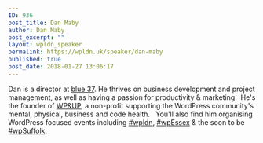 ```yaml
---
ID: 936
post_title: Dan Maby
author: Dan Maby
post_excerpt: ""
layout: wpldn_speaker
permalink: https://wpldn.uk/speaker/dan-maby
published: true
post_date: 2018-01-27 13:06:17
---
```

Dan is a director at <a href="https://blue37.com">blue 37</a>. He thrives on business development and project management, as well as having a passion for productivity &amp; marketing.  He's the founder of <a href="https://wpandup.org/">WP&amp;UP</a>, a non-profit supporting the WordPress community's mental, physical, business and code health.   You'll also find him organising WordPress focused events including <a href="https://wpldn.uk/">#wpldn</a>, <a href="https://wpessex.org/">#wpEssex</a> &amp; the soon to be <a href="https://wpsuffolk.org/">#wpSuffolk</a>.